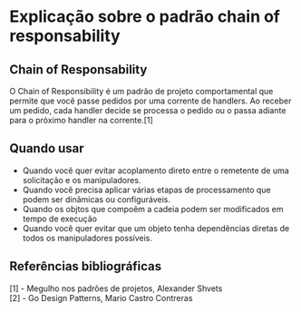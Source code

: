 # Explicação sobre o padrão chain of responsability

## Chain of Responsability
O Chain of Responsibility é um padrão de projeto
comportamental que permite que você passe pedidos por uma
corrente de handlers. Ao receber um pedido, cada handler
decide se processa o pedido ou o passa adiante para o próximo
handler na corrente.[1]

## Quando usar
* Quando você quer evitar acoplamento direto entre o remetente de uma solicitação e os manipuladores.
* Quando você precisa aplicar várias etapas de processamento que podem ser dinâmicas ou configuráveis.
* Quando os objtos que compoẽm a cadeia podem ser modificados em tempo de execução
* Quando você quer evitar que um objeto tenha dependências diretas de todos os manipuladores possíveis.

## Referências bibliográficas
[1] - Megulho nos padrões de projetos, Alexander Shvets  
[2] - Go Design Patterns, Mario Castro Contreras  
